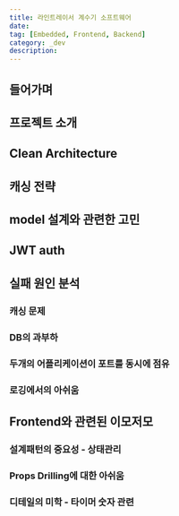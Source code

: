 ```yaml
---
title: 라인트레이서 계수기 소프트웨어
date:
tag: [Embedded, Frontend, Backend]
category: _dev
description:
---
```


## 들어가며

## 프로젝트 소개

## Clean Architecture

## 캐싱 전략

## model 설계와 관련한 고민

## JWT auth

## 실패 원인 분석

### 캐싱 문제

### DB의 과부하

### 두개의 어플리케이션이 포트를 동시에 점유

### 로깅에서의 아쉬움

## Frontend와 관련된 이모저모

### 설계패턴의 중요성 - 상태관리

### Props Drilling에 대한 아쉬움

### 디테일의 미학 - 타이머 숫자 관련
